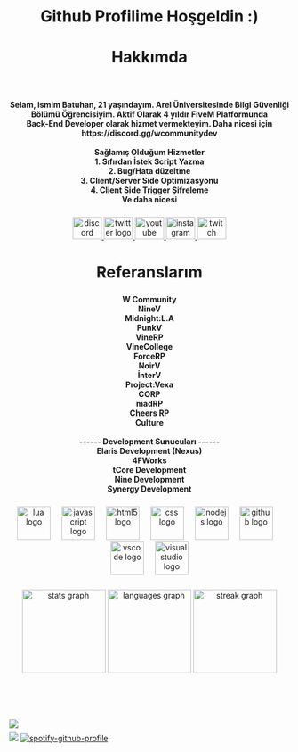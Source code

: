 <h1 align="center">Github Profilime Hoşgeldin :)</h1>

###

<h1 align="center">Hakkımda</h1>

###

<br clear="both">

<h4 align="center">Selam, ismim Batuhan, 21 yaşındayım. Arel Üniversitesinde Bilgi Güvenliği Bölümü Öğrencisiyim. Aktif Olarak 4 yıldır FiveM Platformunda<br>Back-End Developer olarak hizmet vermekteyim. Daha nicesi için https://discord.gg/wcommunitydev<br><br>Sağlamış Olduğum Hizmetler<br>1. Sıfırdan İstek Script Yazma<br>2. Bug/Hata düzeltme<br>3. Client/Server Side Optimizasyonu<br>4. Client Side Trigger Şifreleme<br>Ve daha nicesi</h4>

###

<div align="center">
  <a href="https://discord.gg/wcommunitydev" target="_blank">
    <img src="https://raw.githubusercontent.com/maurodesouza/profile-readme-generator/master/src/assets/icons/social/discord/default.svg" width="52" height="40" alt="discord logo"  />
  </a>
  <a href="https://x.com/bathuwan" target="_blank">
    <img src="https://raw.githubusercontent.com/maurodesouza/profile-readme-generator/master/src/assets/icons/social/twitter/default.svg" width="52" height="40" alt="twitter logo"  />
  </a>
  <a href="https://www.youtube.com/@bathuwan" target="_blank">
    <img src="https://raw.githubusercontent.com/maurodesouza/profile-readme-generator/master/src/assets/icons/social/youtube/default.svg" width="52" height="40" alt="youtube logo"  />
  </a>
  <a href="https://www.instagram.com/bathuwan" target="_blank">
    <img src="https://raw.githubusercontent.com/maurodesouza/profile-readme-generator/master/src/assets/icons/social/instagram/default.svg" width="52" height="40" alt="instagram logo"  />
  </a>
  <a href="https://www.twitch.tv/bathuwan" target="_blank">
    <img src="https://raw.githubusercontent.com/maurodesouza/profile-readme-generator/master/src/assets/icons/social/twitch/default.svg" width="52" height="40" alt="twitch logo"  />
  </a>
</div>

###

<h1 align="center">Referanslarım</h1>

###

<h4 align="center">W Community<br>NineV<br>Midnight:L.A<br>PunkV<br>VineRP<br>VineCollege<br>ForceRP<br>NoirV<br>İnterV<br>Project:Vexa<br>CORP<br>madRP<br>Cheers RP<br>Culture<br><br>------ Development Sunucuları ------<br>Elaris Development (Nexus)<br>4FWorks<br>tCore Development<br>Nine Development<br>Synergy Development</h4>

###

<div align="center">
  <img src="https://cdn.jsdelivr.net/gh/devicons/devicon/icons/lua/lua-original.svg" height="60" alt="lua logo"  />
  <img width="12" />
  <img src="https://cdn.jsdelivr.net/gh/devicons/devicon/icons/javascript/javascript-plain.svg" height="60" alt="javascript logo"  />
  <img width="12" />
  <img src="https://cdn.jsdelivr.net/gh/devicons/devicon/icons/html5/html5-original.svg" height="60" alt="html5 logo"  />
  <img width="12" />
  <img src="https://cdn.jsdelivr.net/gh/devicons/devicon/icons/css3/css3-original.svg" height="60" alt="css logo"  />
  <img width="12" />
  <img src="https://cdn.jsdelivr.net/gh/devicons/devicon/icons/nodejs/nodejs-original-wordmark.svg" height="60" alt="nodejs logo"  />
  <img width="12" />
  <img src="https://cdn.jsdelivr.net/gh/devicons/devicon/icons/github/github-original.svg" height="60" alt="github logo"  />
  <img width="12" />
  <img src="https://cdn.jsdelivr.net/gh/devicons/devicon/icons/vscode/vscode-original.svg" height="60" alt="vscode logo"  />
  <img width="12" />
  <img src="https://cdn.jsdelivr.net/gh/devicons/devicon/icons/visualstudio/visualstudio-plain.svg" height="60" alt="visualstudio logo"  />
</div>

###

<div align="center">
  <img src="https://github-readme-stats.vercel.app/api?username=injector1337&hide_title=false&hide_rank=false&show_icons=true&include_all_commits=true&count_private=true&disable_animations=false&theme=dark&locale=en&hide_border=false&order=1&custom_title=Github%20%C4%B0statistiklerim" height="150" alt="stats graph"  />
  <img src="https://github-readme-stats.vercel.app/api/top-langs?username=injector1337&locale=en&hide_title=false&layout=compact&card_width=320&langs_count=6&theme=dark&hide_border=false&order=2&custom_title=Fazla%20Kulland%C4%B1%C4%9F%C4%B1m%20Yaz%C4%B1l%C4%B1m%20Dilleri" height="150" alt="languages graph"  />
  <img src="https://streak-stats.demolab.com?user=injector1337&locale=en&mode=weekly&theme=dark&hide_border=false&border_radius=5&order=3" height="150" alt="streak graph"  />
</div>

###

<br clear="both">

<picture>
  <source media="(prefers-color-scheme: dark)" srcset="https://raw.githubusercontent.com/injector1337/injector1337/output/pacman-contribution-graph-dark.svg">
  <source media="(prefers-color-scheme: light)" srcset="https://raw.githubusercontent.com/injector1337/injector1337/output/pacman-contribution-graph.svg">
</picture>

###

<br clear="both">

<img align="left" src="https://visitor-badge.laobi.icu/badge?page_id=injector1337.injector1337&left_color=black&right_color=darkgrey"  />

###

<a href="https://discord.com/users/260660597312585728"><img src="https://lanyard.cnrad.dev/api/260660597312585728?bg=000000&borderRadius=20px&showDisplayName=true" /></a>    [![spotify-github-profile](https://spotify-github-profile.kittinanx.com/api/view?uid=31mcxjjsc4v47bvql3g2r7trxfkq&cover_image=true&theme=apple&show_offline=false&background_color=121212&interchange=false&mode=dark)](https://github.com/kittinan/spotify-github-profile)
